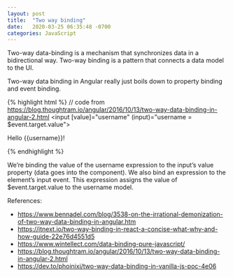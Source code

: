```yaml
---
layout: post
title:  "Two way binding"
date:   2020-03-25 06:35:48 -0700
categories: JavaScript
---
```


Two-way data-binding is a mechanism that synchronizes data in a bidirectional way.
Two-way binding is a pattern that connects a data model to the UI.

Two-way data binding in Angular really just boils down to property binding and event binding. 

{% highlight html %}
// code from https://blog.thoughtram.io/angular/2016/10/13/two-way-data-binding-in-angular-2.html
<input [value]="username" (input)="username = $event.target.value">

<p>Hello {{username}}!</p>

{% endhighlight %}

We’re binding the value of the username expression to the input’s value property (data goes into the component).
We also bind an expression to the element’s input event. This expression assigns the value of $event.target.value to the username model. 

References:
- https://www.bennadel.com/blog/3538-on-the-irrational-demonization-of-two-way-data-binding-in-angular.htm
- https://itnext.io/two-way-binding-in-react-a-concise-what-why-and-how-guide-22e76d4551d5
- https://www.wintellect.com/data-binding-pure-javascript/
- https://blog.thoughtram.io/angular/2016/10/13/two-way-data-binding-in-angular-2.html
- https://dev.to/phoinixi/two-way-data-binding-in-vanilla-js-poc-4e06
